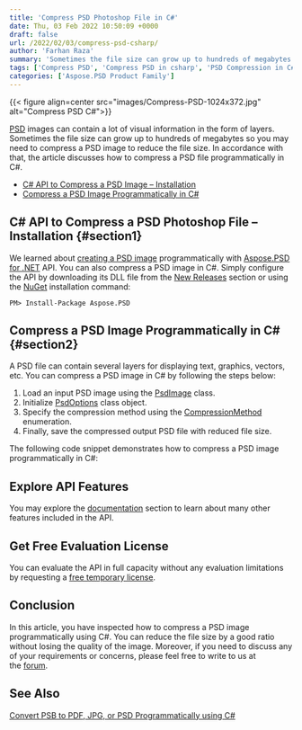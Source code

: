 ```yaml
---
title: 'Compress PSD Photoshop File in C#'
date: Thu, 03 Feb 2022 10:50:09 +0000
draft: false
url: /2022/02/03/compress-psd-csharp/
author: 'Farhan Raza'
summary: 'Sometimes the file size can grow up to hundreds of megabytes so you may need to compress a PSD image to reduce the file size. In accordance with that, the article discusses how to **compress a PSD file programmatically in C#**.'
tags: ['Compress PSD', 'Compress PSD in csharp', 'PSD Compression in C#', 'Reduce PSD File Size']
categories: ['Aspose.PSD Product Family']
---
```




{{< figure align=center src="images/Compress-PSD-1024x372.jpg" alt="Compress PSD C#">}}


[PSD][1] images can contain a lot of visual information in the form of layers. Sometimes the file size can grow up to hundreds of megabytes so you may need to compress a PSD image to reduce the file size. In accordance with that, the article discusses how to compress a PSD file programmatically in C#.

*   [C# API to Compress a PSD Image – Installation][2]
*   [Compress a PSD Image Programmatically in C#][3]

## C# API to Compress a PSD Photoshop File – Installation {#section1}

We learned about [creating a PSD image][4] programmatically with [Aspose.PSD for .NET][5] API. You can also compress a PSD image in C#. Simply configure the API by downloading its DLL file from the [New Releases][6] section or using the [NuGet][7] installation command:

```
PM> Install-Package Aspose.PSD
```

## Compress a PSD Image Programmatically in C# {#section2}

A PSD file can contain several layers for displaying text, graphics, vectors, etc. You can compress a PSD image in C# by following the steps below:

1.  Load an input PSD image using the [PsdImage][8] class.
2.  Initialize [PsdOptions][9] class object.
3.  Specify the compression method using the [CompressionMethod][10] enumeration.
4.  Finally, save the compressed output PSD file with reduced file size.

The following code snippet demonstrates how to compress a PSD image programmatically in C#:



## Explore API Features

You may explore the [documentation][11] section to learn about many other features included in the API.

## Get Free Evaluation License

You can evaluate the API in full capacity without any evaluation limitations by requesting a [free temporary license][12].

## Conclusion

In this article, you have inspected how to compress a PSD image programmatically using C#. You can reduce the file size by a good ratio without losing the quality of the image. Moreover, if you need to discuss any of your requirements or concerns, please feel free to write to us at the [forum][13].

## See Also

[Convert PSB to PDF, JPG, or PSD Programmatically using C#][14]




[1]: https://docs.fileformat.com/image/psd/
[2]: #section1
[3]: #section2
[4]: https://blog.aspose.com/2022/02/02/create-psd-image-csharp/
[5]: https://products.aspose.com/psd/net/
[6]: https://downloads.aspose.com/psd/net
[7]: https://www.nuget.org/packages/Aspose.Psd/
[8]: https://apireference.aspose.com/psd/net/aspose.psd.fileformats.psd/psdimage
[9]: https://apireference.aspose.com/psd/net/aspose.psd.imageoptions/psdoptions
[10]: https://apireference.aspose.com/psd/net/aspose.psd.fileformats.psd/compressionmethod
[11]: https://docs.aspose.com/psd/net/
[12]: https://purchase.aspose.com/temporary-license
[13]: https://forum.aspose.com/c/psd
[14]: https://blog.aspose.com/2021/07/16/convert-psb-to-pdf-jpg-or-psd-programmatically-using-csharp/




